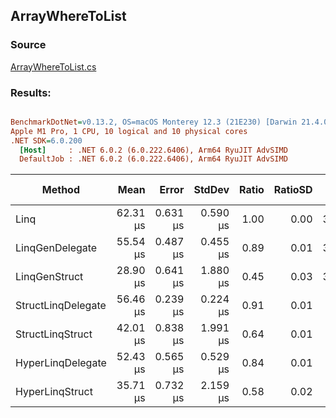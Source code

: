 ﻿## ArrayWhereToList

### Source
[ArrayWhereToList.cs](../../LinqGen.Benchmarks/Cases/ArrayWhereToList.cs)

### Results:
``` ini

BenchmarkDotNet=v0.13.2, OS=macOS Monterey 12.3 (21E230) [Darwin 21.4.0]
Apple M1 Pro, 1 CPU, 10 logical and 10 physical cores
.NET SDK=6.0.200
  [Host]     : .NET 6.0.2 (6.0.222.6406), Arm64 RyuJIT AdvSIMD
  DefaultJob : .NET 6.0.2 (6.0.222.6406), Arm64 RyuJIT AdvSIMD


```
|             Method |     Mean |    Error |   StdDev | Ratio | RatioSD |    Gen0 | Allocated | Alloc Ratio |
|------------------- |---------:|---------:|---------:|------:|--------:|--------:|----------:|------------:|
|               Linq | 62.31 μs | 0.631 μs | 0.590 μs |  1.00 |    0.00 | 31.1279 |  64.34 KB |        1.00 |
|    LinqGenDelegate | 55.54 μs | 0.487 μs | 0.455 μs |  0.89 |    0.01 | 31.1890 |   64.3 KB |        1.00 |
|      LinqGenStruct | 28.90 μs | 0.641 μs | 1.880 μs |  0.45 |    0.03 | 31.2195 |   64.3 KB |        1.00 |
| StructLinqDelegate | 56.46 μs | 0.239 μs | 0.224 μs |  0.91 |    0.01 |  9.5825 |  19.69 KB |        0.31 |
|   StructLinqStruct | 42.01 μs | 0.838 μs | 1.991 μs |  0.64 |    0.01 |  9.5825 |   19.7 KB |        0.31 |
|  HyperLinqDelegate | 52.43 μs | 0.565 μs | 0.529 μs |  0.84 |    0.01 |  9.7046 |  19.87 KB |        0.31 |
|    HyperLinqStruct | 35.71 μs | 0.732 μs | 2.159 μs |  0.58 |    0.02 |  9.7046 |  19.88 KB |        0.31 |
